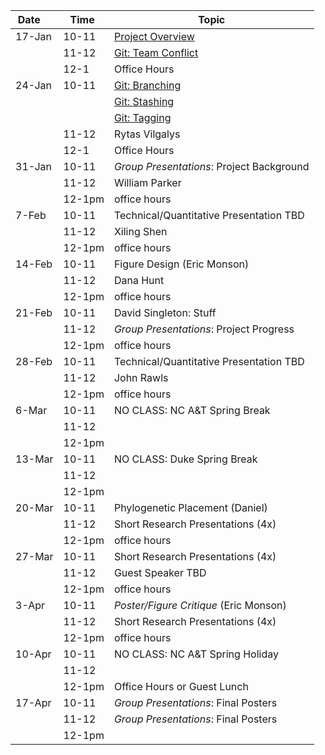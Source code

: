 | Date     | Time   | Topic                                                                                      |
|----------|--------|--------------------------------------------------------------------------------------------|
| 17-Jan   | 10-11  | [Project Overview](lectures/project_overview.md)                                           |
|          | 11-12  | [Git: Team Conflict](lessons/bootcamp/040_git_overview.md#team-conflicts)                  |
|          | 12-1   | Office Hours                                                                               |
| 24-Jan   | 10-11  | [Git: Branching](https://git-scm.com/book/en/v2/Git-Branching-Basic-Branching-and-Merging) |
|          |        | [Git: Stashing](https://git-scm.com/book/en/v2/Git-Tools-Stashing-and-Cleaning)            |
|          |        | [Git: Tagging](https://git-scm.com/book/en/v2/Git-Basics-Tagging)                          |
|          | 11-12  | Rytas Vilgalys                                                                             |
|          | 12-1   | Office Hours                                                                               |
| 31-Jan   | 10-11  | *Group Presentations*: Project Background                                                  |
|          | 11-12  | William Parker                                                                             |
|          | 12-1pm | office hours                                                                               |
| 7-Feb    | 10-11  | Technical/Quantitative Presentation TBD                                                    |
|          | 11-12  | Xiling Shen                                                                                |
|          | 12-1pm | office hours                                                                               |
| 14-Feb   | 10-11  | Figure Design (Eric Monson)                                                                |
|          | 11-12  | Dana Hunt                                                                                  |
|          | 12-1pm | office hours                                                                               |
| 21-Feb   | 10-11  | David Singleton: Stuff                                                                     |
|          | 11-12  | *Group Presentations*: Project Progress                                                    |
|          | 12-1pm | office hours                                                                               |
| 28-Feb   | 10-11  | Technical/Quantitative Presentation TBD                                                    |
|          | 11-12  | John Rawls                                                                                 |
|          | 12-1pm | office hours                                                                               |
| 6-Mar    | 10-11  | NO CLASS: NC A&T Spring Break                                                              |
|          | 11-12  |                                                                                            |
|          | 12-1pm |                                                                                            |
| 13-Mar   | 10-11  | NO CLASS: Duke Spring Break                                                                |
|          | 11-12  |                                                                                            |
|          | 12-1pm |                                                                                            |
| 20-Mar   | 10-11  | Phylogenetic Placement (Daniel)                                                            |
|          | 11-12  | Short Research Presentations (4x)                                                          |
|          | 12-1pm | office hours                                                                               |
| 27-Mar   | 10-11  | Short Research Presentations (4x)                                                          |
|          | 11-12  | Guest Speaker TBD                                                                          |
|          | 12-1pm | office hours                                                                               |
| 3-Apr    | 10-11  | *Poster/Figure Critique* (Eric Monson)                                                     |
|          | 11-12  | Short Research Presentations (4x)                                                          |
|          | 12-1pm | office hours                                                                               |
| 10-Apr   | 10-11  | NO CLASS: NC A&T Spring Holiday                                                            |
|          | 11-12  |                                                                                            |
|          | 12-1pm | Office Hours or Guest Lunch                                                                |
| 17-Apr   | 10-11  | *Group Presentations*: Final Posters                                                       |
|          | 11-12  | *Group Presentations*: Final Posters                                                       |
|          | 12-1pm |                                                                                            |
